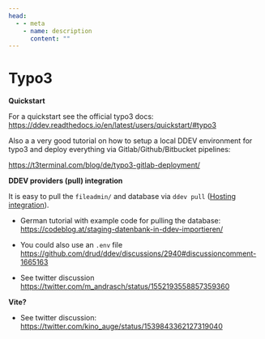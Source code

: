 ```yaml
---
head:
  - - meta
    - name: description
      content: ""
---
```


# Typo3

**Quickstart**

For a quickstart see the official typo3 docs:
https://ddev.readthedocs.io/en/latest/users/quickstart/#typo3

Also a a very good tutorial on how to setup a local DDEV environment for typo3 and deploy everything via Gitlab/Github/Bitbucket pipelines:

https://t3terminal.com/blog/de/typo3-gitlab-deployment/

**DDEV providers (pull) integration**

It is easy to pull the `fileadmin/` and database via `ddev pull` ([Hosting integration](https://ddev.readthedocs.io/en/latest/users/providers/)).

- German tutorial with example code for pulling the database: https://codeblog.at/staging-datenbank-in-ddev-importieren/
- You could also use an `.env` file
https://github.com/drud/ddev/discussions/2940#discussioncomment-1665163

- See twitter discussion https://twitter.com/m_andrasch/status/1552193558857359360

**Vite?**

- See twitter discussion: https://twitter.com/kino_auge/status/1539843362127319040
